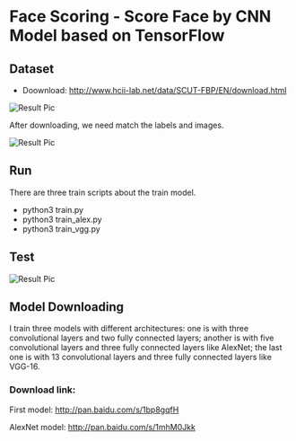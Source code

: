 # Face Scoring - Score Face by CNN Model based on TensorFlow


## Dataset
* Doownload: http://www.hcii-lab.net/data/SCUT-FBP/EN/download.html

![Result Pic](https://github.com/roguesir/DL-project/blob/master/FaceScoring/web_image.jpg)

After downloading, we need match the labels and images.

![Result Pic](https://github.com/roguesir/DL-project/blob/master/FaceScoring/face_image.jpg)

## Run

There are three train scripts about the train model. 

* python3 train.py
* python3 train_alex.py
* python3 train_vgg.py

## Test

![Result Pic](https://github.com/roguesir/DL-project/blob/master/FaceScoring/test_image.jpg)

## Model Downloading

I train three models with different architectures: one is with three convolutional layers and two fully connected layers; another is with five convolutional layers and three fully connected layers like AlexNet; the last one is with 13 convolutional layers and three fully connected layers like VGG-16.

### Download link:

First model: http://pan.baidu.com/s/1bp8gqfH

AlexNet model: http://pan.baidu.com/s/1mhM0Jkk